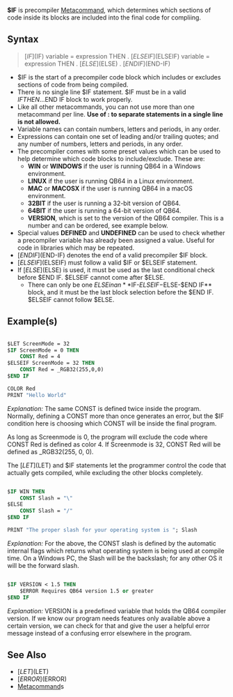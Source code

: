 **$IF** is precompiler [Metacommand](Metacommand), which determines which sections of code inside its blocks are included into the final code for compliing.

## Syntax

> [$IF]($IF) variable = expression THEN
> .
> [$ELSEIF]($ELSEIF) variable = expression THEN
> .
> [$ELSE]($ELSE)
> .
> [$END IF]($END-IF)

* $IF is the start of a precompiler code block which includes or excludes sections of code from being compiled.
* There is no single line $IF statement.  $IF must be in a valid $IF THEN...$END IF block to work properly.
* Like all other metacommands, you can not use more than one metacommand per line. **Use of : to separate statements in a single line is not allowed.**
* Variable names can contain numbers, letters and periods, in any order.
* Expressions can contain one set of leading and/or trailing quotes; and any number of numbers, letters and periods, in any order.
* The precompiler comes with some preset values which can be used to help determine which code blocks to include/exclude.  These are:
  * **WIN** or **WINDOWS** if the user is running QB64 in a Windows environment.
  * **LINUX** if the user is running QB64 in a Linux environment.
  * **MAC** or **MACOSX** if the user is running QB64 in a macOS environment.
  * **32BIT** if the user is running a 32-bit version of QB64.
  * **64BIT** if the user is running a 64-bit version of QB64.
  * **VERSION**, which is set to the version of the QB64 compiler. This is a number and can be ordered, see example below.
* Special values **DEFINED** and **UNDEFINED** can be used to check whether a precompiler variable has already been assigned a value. Useful for code in libraries which may be repeated.
* [$END IF]($END-IF) denotes the end of a valid precompiler $IF block.
* [$ELSEIF]($ELSEIF) must follow a valid $IF or $ELSEIF statement.
* If [$ELSE]($ELSE) is used, it must be used as the last conditional check before $END IF.  $ELSEIF cannot come after $ELSE.
  * There can only be one $ELSE in an **$IF-$ELSEIF-$ELSE-$END IF** block, and it must be the last block selection before the $END IF.  $ELSEIF cannot follow $ELSE.

## Example(s)

```vb

$LET ScreenMode = 32
$IF ScreenMode = 0 THEN
    CONST Red = 4
$ELSEIF ScreenMode = 32 THEN
    CONST Red = _RGB32(255,0,0)
$END IF

COLOR Red
PRINT "Hello World"

```

*Explanation:* The same CONST is defined twice inside the program.  Normally, defining a CONST more than once generates an error, but the $IF condition here is choosing which CONST will be inside the final program.

As long as Screenmode is 0, the program will exclude the code where CONST Red is defined as color 4.  If Screenmode is 32, CONST Red will be defined as _RGB32(255, 0, 0).

The [$LET]($LET) and $IF statements let the programmer control the code that actually gets compiled, while excluding the other blocks completely.

```vb

$IF WIN THEN
    CONST Slash = "\"
$ELSE
    CONST Slash = "/"
$END IF

PRINT "The proper slash for your operating system is "; Slash

```

*Explanation:* For the above, the CONST slash is defined by the automatic internal flags which returns what operating system is being used at compile time. On a Windows PC, the Slash will be the backslash; for any other OS it will be the forward slash.

```vb

$IF VERSION < 1.5 THEN
    $ERROR Requires QB64 version 1.5 or greater
$END IF

```

*Explanation:* VERSION is a predefined variable that holds the QB64 compiler version. If we know our program needs features only available above a certain version, we can check for that and give the user a helpful error message instead of a confusing error elsewhere in the program.

## See Also

* [$LET]($LET)
* [$ERROR]($ERROR)
* [Metacommand](Metacommand)s
